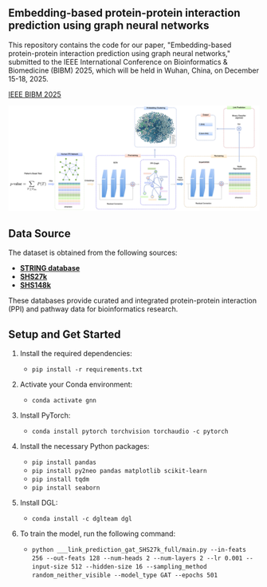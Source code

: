 ## Embedding-based protein-protein interaction prediction using graph neural networks

This repository contains the code for our paper,
"Embedding-based protein-protein interaction prediction using graph neural networks,"
submitted to the IEEE International Conference on Bioinformatics & Biomedicine (BIBM) 2025,
which will be held in Wuhan, China, on December 15-18, 2025.

[IEEE BIBM 2025](https://biod.whu.edu.cn/bibm2025/)

![Alt text](images/__overview_framework.png)


## Data Source

The dataset is obtained from the following sources:

- **[STRING database](https://string-db.org/cgi/download?sessionId=b7WYyccF6G1p)**  
- **[SHS27k](https://pubmed.ncbi.nlm.nih.gov/31510705/)**  
- **[SHS148k](https://pubmed.ncbi.nlm.nih.gov/31510705/)** 

These databases provide curated and integrated protein-protein interaction (PPI) and pathway data for bioinformatics research.

## Setup and Get Started

1. Install the required dependencies:
   - `pip install -r requirements.txt`

2. Activate your Conda environment:
   - `conda activate gnn`

3. Install PyTorch:
   - `conda install pytorch torchvision torchaudio -c pytorch`

4. Install the necessary Python packages:
   - `pip install pandas`
   - `pip install py2neo pandas matplotlib scikit-learn`
   - `pip install tqdm`
   - `pip install seaborn`

5. Install DGL:
   - `conda install -c dglteam dgl`

6. To train the model, run the following command:
   - `python ___link_prediction_gat_SHS27k_full/main.py --in-feats 256 --out-feats 128 --num-heads 2 --num-layers 2 --lr 0.001 --input-size 512 --hidden-size 16 --sampling_method random_neither_visible --model_type GAT --epochs 501`

